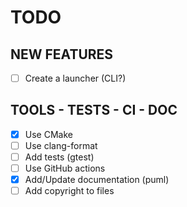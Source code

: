 # TODO

## NEW FEATURES

- [ ] Create a launcher (CLI?)

## TOOLS - TESTS - CI - DOC

- [X] Use CMake
- [ ] Use clang-format
- [ ] Add tests (gtest)
- [ ] Use GitHub actions
- [X] Add/Update documentation (puml)
- [ ] Add copyright to files
